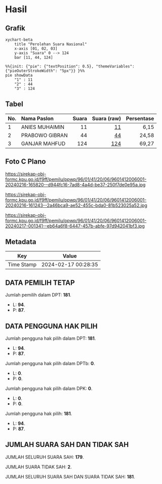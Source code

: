 # Hasil

## Grafik

```mermaid
xychart-beta
    title "Perolehan Suara Nasional"
    x-axis [01, 02, 03]
    y-axis "Suara" 0 --> 124
    bar [11, 44, 124]
```

```mermaid
%%{init: {"pie": {"textPosition": 0.5}, "themeVariables": {"pieOuterStrokeWidth": "5px"}} }%%
pie showData
    "1" : 11
    "2" : 44
    "3" : 124
```

## Tabel

| No. | Nama Paslon    | Suara | Suara (raw) | Persentase |
|:--- |:-------------- | -----:| -----------:| ----------:|
| 1   | ANIES MUHAIMIN | 11    | [11][p-1]   | 6,15       |
| 2   | PRABOWO GIBRAN | 44    | [44][p-2]   | 24,58      |
| 3   | GANJAR MAHFUD  | 124   | [124][p-3]  | 69,27      |


[p-1]: https://github.com/gigit-pemilu/pemilu-2024/blob/main/pilpres/hitung-suara/sub/96-papua-barat-daya/sub/01-sorong/sub/41-klaso/sub/2006-sbaga/sub/001-tps/sub/paslon-1.txt
[p-2]: https://github.com/gigit-pemilu/pemilu-2024/blob/main/pilpres/hitung-suara/sub/96-papua-barat-daya/sub/01-sorong/sub/41-klaso/sub/2006-sbaga/sub/001-tps/sub/paslon-2.txt
[p-3]: https://github.com/gigit-pemilu/pemilu-2024/blob/main/pilpres/hitung-suara/sub/96-papua-barat-daya/sub/01-sorong/sub/41-klaso/sub/2006-sbaga/sub/001-tps/sub/paslon-3.txt

## Foto C Plano

https://sirekap-obj-formc.kpu.go.id/f9ff/pemilu/ppwp/96/01/41/20/06/9601412006001-20240216-165820--d944fc16-7ad8-4a4d-be37-250f7de0e95a.jpg

https://sirekap-obj-formc.kpu.go.id/f9ff/pemilu/ppwp/96/01/41/20/06/9601412006001-20240216-161243--2a46bca9-ae52-455c-bda0-81b523025a52.jpg

https://sirekap-obj-formc.kpu.go.id/f9ff/pemilu/ppwp/96/01/41/20/06/9601412006001-20240217-001341--eb64a6f8-6447-457b-abfe-97d942041bf3.jpg


## Metadata

| Key        | Value               |
| ---------- | ------------------- |
| Time Stamp | 2024-02-17 00:28:35 |


## DATA PEMILIH TETAP

Jumlah pemilih dalam DPT: **181**.
 * L: **94**.
 * P: **87**.

## DATA PENGGUNA HAK PILIH

Jumlah pengguna hak pilih dalam DPT: **181**.
 * L: **94**.
 * P: **87**.

Jumlah pengguna hak pilih dalam DPTb: **0**.
 * L: **0**.
 * P: **0**.

Jumlah pengguna hak pilih dalam DPK: **0**.
 * L: **0**.
 * P: **0**.

Jumlah pengguna hak pilih: **181**.
 * L: **94**.
 * P: **87**.

## JUMLAH SUARA SAH DAN TIDAK SAH

JUMLAH SELURUH SUARA SAH: **179**.

JUMLAH SUARA TIDAK SAH: **2**.

JUMLAH SELURUH SUARA SAH DAN SUARA TIDAK SAH: **181**.


